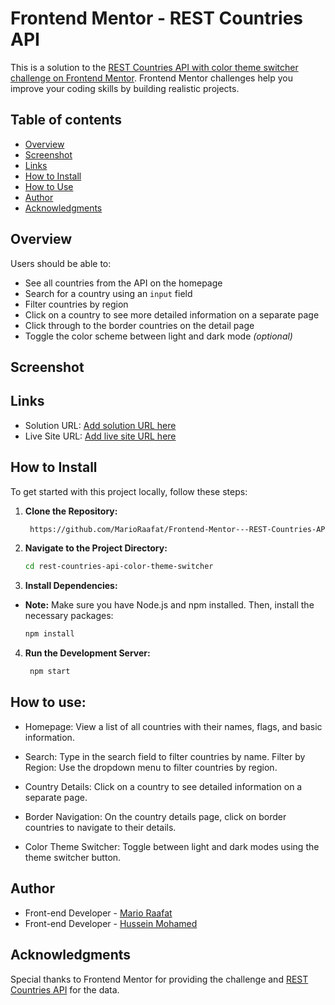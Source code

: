 # Frontend Mentor - REST Countries API

This is a solution to the [REST Countries API with color theme switcher challenge on Frontend Mentor](https://www.frontendmentor.io/challenges/rest-countries-api-with-color-theme-switcher-5cacc469fec04111f7b848ca). Frontend Mentor challenges help you improve your coding skills by building realistic projects.

## Table of contents

- [Overview](#overview)
- [Screenshot](#screenshot)
- [Links](#links)
- [How to Install](#how-to-install)
- [How to Use](#how-to-use)
- [Author](#author)
- [Acknowledgments](#acknowledgments)

## Overview

Users should be able to:

- See all countries from the API on the homepage
- Search for a country using an `input` field
- Filter countries by region
- Click on a country to see more detailed information on a separate page
- Click through to the border countries on the detail page
- Toggle the color scheme between light and dark mode *(optional)*

## Screenshot

## Links

- Solution URL: [Add solution URL here](https://your-solution-url.com)
- Live Site URL: [Add live site URL here](https://your-live-site-url.com)

## How to Install

To get started with this project locally, follow these steps:

1. **Clone the Repository:**

   ```bash
    https://github.com/MarioRaafat/Frontend-Mentor---REST-Countries-API

2. **Navigate to the Project Directory:**

    ```bash
    cd rest-countries-api-color-theme-switcher

3. **Install Dependencies:**

- **Note:** Make sure you have Node.js and npm installed. Then, install the necessary packages:

    ```bash
    npm install

4. **Run the Development Server:**

   ```bash
    npm start

## How to use:

- Homepage: View a list of all countries with their names, flags, and basic information.

- Search: Type in the search field to filter countries by name.
Filter by Region: Use the dropdown menu to filter countries by region.
- Country Details: Click on a country to see detailed information on a separate page.

- Border Navigation: On the country details page, click on border countries to navigate to their details.

- Color Theme Switcher: Toggle between light and dark modes using the theme switcher button.

## Author

- Front-end Developer - [Mario Raafat](www.linkedin.com/in/mario-raafat-0a222a281)
- Front-end Developer - [Hussein Mohamed](https://www.linkedin.com/in/hussein-mohamed-b10b89283/)

## Acknowledgments

Special thanks to Frontend Mentor for providing the challenge and [REST Countries API](https://www.frontendmentor.io/challenges/rest-countries-api-with-color-theme-switcher-5cacc469fec04111f7b848ca) for the data.